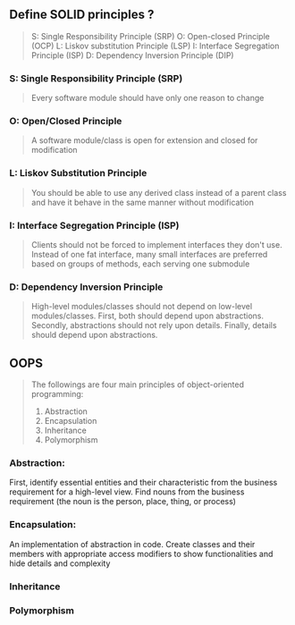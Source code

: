 ## Define SOLID principles ?

> S: Single Responsibility Principle (SRP)
> O: Open-closed Principle (OCP)
> L: Liskov substitution Principle (LSP)
> I: Interface Segregation Principle (ISP)
> D: Dependency Inversion Principle (DIP)

### S: Single Responsibility Principle (SRP)
> Every software module should have only one reason to change

### O: Open/Closed Principle
> A software module/class is open for extension and closed for modification

### L: Liskov Substitution Principle
> You should be able to use any derived class instead of a parent class and have it behave in the same manner without modification

### I: Interface Segregation Principle (ISP)
> Clients should not be forced to implement interfaces they don't use. Instead of one fat interface, many small interfaces are preferred based on groups of methods, each serving one submodule

### D: Dependency Inversion Principle
> High-level modules/classes should not depend on low-level modules/classes. First, both should depend upon abstractions. Secondly, abstractions should not rely upon details. Finally, details should depend upon abstractions.


## OOPS

> The followings are four main principles of object-oriented programming:
> 1. Abstraction
> 2. Encapsulation
> 3. Inheritance
> 4. Polymorphism

### Abstraction: 
First, identify essential entities and their characteristic from the business requirement for a high-level view.
Find nouns from the business requirement (the noun is the person, place, thing, or process)

### Encapsulation: 
An implementation of abstraction in code. Create classes and their members with appropriate access modifiers to show functionalities and hide details and complexity

### Inheritance

### Polymorphism

